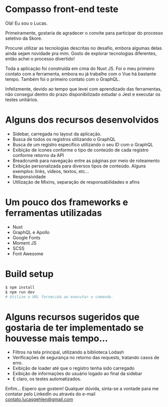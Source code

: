 
# Compasso front-end teste

Olá! Eu sou o Lucas.

Primeiramente, gostaria de agradecer o convite para participar do processo seletivo da Skore.

Procurei utilizar as tecnologias descritas no desafio, embora algumas delas ainda sejam novidade pra mim. Gosto de explorar tecnologias diferentes, então achei o processo divertido!

Toda a aplicação foi construída em cima do Nuxt JS. Foi o meu primeiro contato com a ferramenta, embora eu já trabalhe com o Vue há bastante tempo. Também foi o primeiro contato com o GraphQL.

Infelizmente, devido ao tempo que levei com aprendizado das ferramentas, não consegui dentro do prazo disponibilizado estudar o Jest e executar os testes unitários.

# Alguns dos recursos desenvolvidos
- Sidebar, carregada no layout da aplicação.
- Busca de todos os registros utilizando o GraphQL
- Busca de um registro específico utilizando o seu ID com o GraphQL
- Exibição de ícones conforme o tipo de conteúdo de cada registro conforme retorno da API
- Breadcrumb para navegação entre as páginas por meio de roteamento
- Exibição personalizada para diversos tipos de conteúdo. Alguns exemplos: links, vídeos, textos, etc...
- Responsividade
- Utilização de Mixins, separação de responsabilidades e afins

# Um pouco dos frameworks e ferramentas utilizadas
- Nuxt
- GraphQL e Apollo
- Google Fonts
- Moment JS
- SCSS
- Font Awesome

# Build setup
```bash
$ npm install
$ npm run dev
# Utilize a URL fornecida ao executar o comando. 
```


# Alguns recursos sugeridos que gostaria de ter implementado se houvesse mais tempo...
- Filtros na tela principal, utilizando a biblioteca Lodash
- Verificações de segurança no retorno das requests, tratando casos de erro.
- Exibição de loader até que o registro tenha sido carregado
- Exibição de informações do usuário logado ao final da sidebar
- E claro, os testes automatizados.

Enfim... Espero que gostem!
Qualquer dúvida, sinta-se a vontade para me contatar pelo LinkedIn ou através do e-mail contato.lucasgehlen@gmail.com

